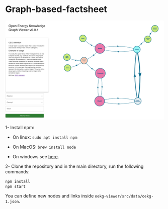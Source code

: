 # Graph-based-factsheet
![example](<./1.png>) 


1- Install npm:

- On linux: `sudo apt install npm`

- On MacOS: `brew install node`

- On windows see [here](https://docs.npmjs.com/downloading-and-installing-node-js-and-npm).

2-  Clone the repository and in the main directory, run the following commands:

    npm install
    npm start

You can define new nodes and links inside `oekg-viewer/src/data/oekg-1.json`.

